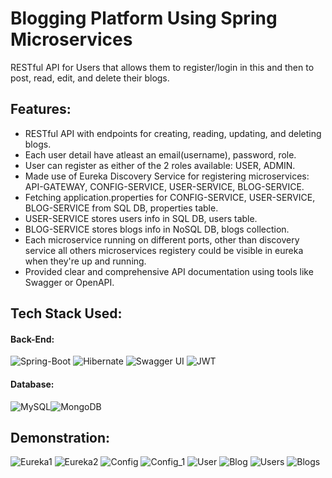 # Blogging Platform Using Spring Microservices
  RESTful API for Users that allows them to register/login in this and then to post, read, edit, and delete their blogs.

## Features:
 * RESTful API with endpoints for creating, reading, updating, and deleting blogs. 
 * Each user detail have atleast an email(username), password, role.
 * User can register as either of the 2 roles available: USER, ADMIN.
 * Made use of Eureka Discovery Service for registering microservices: API-GATEWAY, CONFIG-SERVICE, USER-SERVICE, BLOG-SERVICE.
 * Fetching application.properties for CONFIG-SERVICE, USER-SERVICE, BLOG-SERVICE from SQL DB, properties table.
 * USER-SERVICE stores users info in SQL DB, users table.
 * BLOG-SERVICE stores blogs info in NoSQL DB, blogs collection.
 * Each microservice running on different ports, other than discovery service all others microservices registery could be visible in eureka when they're up and running.
 * Provided clear and comprehensive API documentation using tools like Swagger or OpenAPI.

## Tech Stack Used:

#### Back-End:
<img alt="Spring-Boot" src="https://img.shields.io/badge/Spring-6DB33F?style=for-the-badge&logo=Spring-Boot&logoColor=white"/> <img alt="Hibernate" src="https://img.shields.io/badge/Hibernate-59666C?style=for-the-badge&logo=Hibernate&logoColor=white"/> <img alt="Swagger UI" src ="https://img.shields.io/badge/-Swagger-%23Clojure?style=for-the-badge&logo=swagger&logoColor=white"/> <img alt="JWT" src ="https://img.shields.io/badge/JWT-red?style=for-the-badge&logo=JSON+Web+Tokens&logoColor=white"/> 
#### Database:
<img alt="MySQL" src="https://img.shields.io/badge/mysql-%2300f.svg?style=for-the-badge&logo=mysql&logoColor=white"/><img alt="MongoDB" src ="https://img.shields.io/badge/MongoDB-4EA94B?style=for-the-badge&logo=mongodb&logoColor=white"/>

## Demonstration:
![Eureka1](https://github.com/user-attachments/assets/73740a55-297f-4334-84b5-ae7f68707563)
![Eureka2](https://github.com/user-attachments/assets/03508662-658a-4fc4-8c4b-3528539b34d7)
![Config](https://github.com/user-attachments/assets/79e70899-4e8a-40e1-bf75-cd141a2babd2)
![Config_1](https://github.com/user-attachments/assets/f85d0ea1-7b93-43a5-8871-19894e27e7d3)
![User](https://github.com/user-attachments/assets/6f770f69-5607-4b5b-8160-01047218fa22)
![Blog](https://github.com/user-attachments/assets/5a844349-86d5-40ac-b8f5-d5bef10a276b)
![Users](https://github.com/user-attachments/assets/948419d8-7295-45d0-bee1-09c06d0ea889)
![Blogs](https://github.com/user-attachments/assets/4f189187-efd6-422a-b169-d630cee94018)










